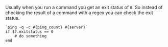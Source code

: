 Usually when you run a command you get an exit status of `0`. So instead of checking the result of a command with a regex you can check the exit status.
```
`ping -q -c #{ping_count} #{server}`
if $?.exitstatus == 0
    # do something
end
```

